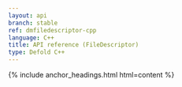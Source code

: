 ```yaml
---
layout: api
branch: stable
ref: dmfiledescriptor-cpp
language: C++
title: API reference (FileDescriptor)
type: Defold C++
---
```

{% include anchor_headings.html html=content %}